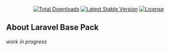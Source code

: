 <p align="center">
<a href="https://packagist.org/packages/alangiacomin/laravel-base-pack"><img src="https://img.shields.io/packagist/dt/alangiacomin/laravel-base-pack" alt="Total Downloads"></a>
<a href="https://packagist.org/packages/alangiacomin/laravel-base-pack"><img src="https://img.shields.io/packagist/v/alangiacomin/laravel-base-pack" alt="Latest Stable Version"></a>
<a href="https://packagist.org/packages/alangiacomin/laravel-base-pack"><img src="https://img.shields.io/packagist/l/alangiacomin/laravel-base-pack" alt="License"></a>
</p>

## About Laravel Base Pack

_work in progress_
